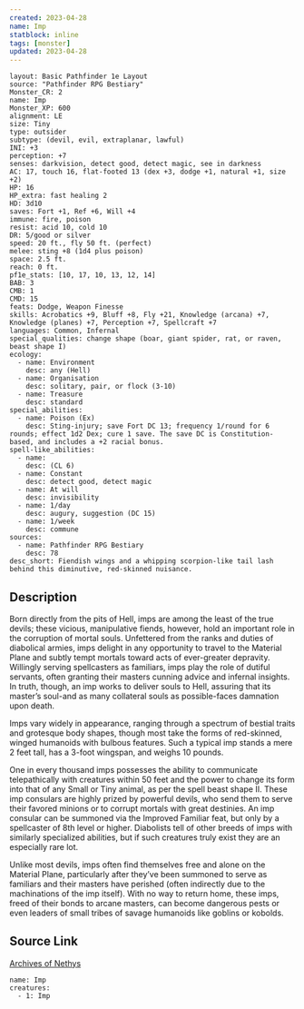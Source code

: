 ```yaml
---
created: 2023-04-28
name: Imp
statblock: inline
tags: [monster]
updated: 2023-04-28
---
```

```statblock
layout: Basic Pathfinder 1e Layout
source: "Pathfinder RPG Bestiary"
Monster_CR: 2
name: Imp
Monster_XP: 600
alignment: LE
size: Tiny
type: outsider
subtype: (devil, evil, extraplanar, lawful)
INI: +3
perception: +7
senses: darkvision, detect good, detect magic, see in darkness
AC: 17, touch 16, flat-footed 13 (dex +3, dodge +1, natural +1, size +2)
HP: 16
HP_extra: fast healing 2
HD: 3d10
saves: Fort +1, Ref +6, Will +4
immune: fire, poison
resist: acid 10, cold 10
DR: 5/good or silver
speed: 20 ft., fly 50 ft. (perfect)
melee: sting +8 (1d4 plus poison)
space: 2.5 ft.
reach: 0 ft.
pf1e_stats: [10, 17, 10, 13, 12, 14]
BAB: 3
CMB: 1
CMD: 15
feats: Dodge, Weapon Finesse
skills: Acrobatics +9, Bluff +8, Fly +21, Knowledge (arcana) +7, Knowledge (planes) +7, Perception +7, Spellcraft +7
languages: Common, Infernal
special_qualities: change shape (boar, giant spider, rat, or raven, beast shape I)
ecology:
  - name: Environment
    desc: any (Hell)
  - name: Organisation
    desc: solitary, pair, or flock (3-10)
  - name: Treasure
    desc: standard
special_abilities:
  - name: Poison (Ex)
    desc: Sting-injury; save Fort DC 13; frequency 1/round for 6 rounds; effect 1d2 Dex; cure 1 save. The save DC is Constitution-based, and includes a +2 racial bonus.
spell-like_abilities:
  - name:
    desc: (CL 6)
  - name: Constant
    desc: detect good, detect magic
  - name: At will
    desc: invisibility
  - name: 1/day
    desc: augury, suggestion (DC 15)
  - name: 1/week
    desc: commune
sources:
  - name: Pathfinder RPG Bestiary
    desc: 78
desc_short: Fiendish wings and a whipping scorpion-like tail lash behind this diminutive, red-skinned nuisance.
```
## Description
Born directly from the pits of Hell, imps are among the least of the true devils; these vicious, manipulative fiends, however, hold an important role in the corruption of mortal souls. Unfettered from the ranks and duties of diabolical armies, imps delight in any opportunity to travel to the Material Plane and subtly tempt mortals toward acts of ever-greater depravity. Willingly serving spellcasters as familiars, imps play the role of dutiful servants, often granting their masters cunning advice and infernal insights. In truth, though, an imp works to deliver souls to Hell, assuring that its master’s soul-and as many collateral souls as possible-faces damnation upon death.

Imps vary widely in appearance, ranging through a spectrum of bestial traits and grotesque body shapes, though most take the forms of red-skinned, winged humanoids with bulbous features. Such a typical imp stands a mere 2 feet tall, has a 3-foot wingspan, and weighs 10 pounds.

One in every thousand imps possesses the ability to communicate telepathically with creatures within 50 feet and the power to change its form into that of any Small or Tiny animal, as per the spell beast shape II. These imp consulars are highly prized by powerful devils, who send them to serve their favored minions or to corrupt mortals with great destinies. An imp consular can be summoned via the Improved Familiar feat, but only by a spellcaster of 8th level or higher. Diabolists tell of other breeds of imps with similarly specialized abilities, but if such creatures truly exist they are an especially rare lot.

Unlike most devils, imps often find themselves free and alone on the Material Plane, particularly after they’ve been summoned to serve as familiars and their masters have perished (often indirectly due to the machinations of the imp itself). With no way to return home, these imps, freed of their bonds to arcane masters, can become dangerous pests or even leaders of small tribes of savage humanoids like goblins or kobolds.
## Source Link
[Archives of Nethys](https://aonprd.com/MonsterDisplay.aspx?ItemName=Imp)
```encounter-table
name: Imp
creatures:
  - 1: Imp
```
